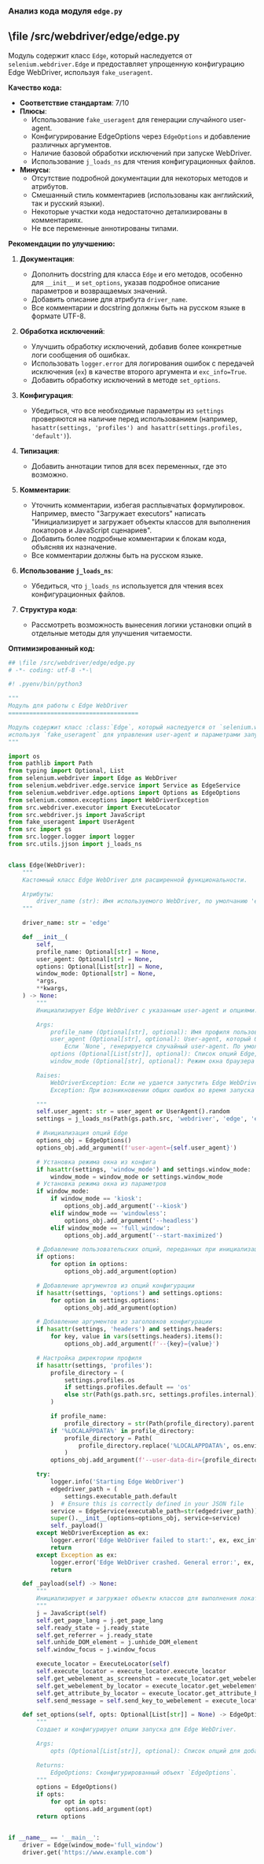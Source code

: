 ### **Анализ кода модуля `edge.py`**

## \file /src/webdriver/edge/edge.py

Модуль содержит класс `Edge`, который наследуется от `selenium.webdriver.Edge` и предоставляет упрощенную конфигурацию Edge WebDriver, используя `fake_useragent`.

**Качество кода:**

- **Соответствие стандартам**: 7/10
- **Плюсы**:
  - Использование `fake_useragent` для генерации случайного user-agent.
  - Конфигурирование EdgeOptions через `EdgeOptions` и добавление различных аргументов.
  - Наличие базовой обработки исключений при запуске WebDriver.
  - Использование `j_loads_ns` для чтения конфигурационных файлов.
- **Минусы**:
  - Отсутствие подробной документации для некоторых методов и атрибутов.
  - Смешанный стиль комментариев (использованы как английский, так и русский языки).
  - Некоторые участки кода недостаточно детализированы в комментариях.
  - Не все переменные аннотированы типами.

**Рекомендации по улучшению:**

1.  **Документация**:
    - Дополнить docstring для класса `Edge` и его методов, особенно для `__init__` и `set_options`, указав подробное описание параметров и возвращаемых значений.
    - Добавить описание для атрибута `driver_name`.
    - Все комментарии и docstring должны быть на русском языке в формате UTF-8.

2.  **Обработка исключений**:
    - Улучшить обработку исключений, добавив более конкретные логи сообщения об ошибках.
    - Использовать `logger.error` для логирования ошибок с передачей исключения (`ex`) в качестве второго аргумента и `exc_info=True`.
    - Добавить обработку исключений в методе `set_options`.

3.  **Конфигурация**:
    - Убедиться, что все необходимые параметры из `settings` проверяются на наличие перед использованием (например, `hasattr(settings, 'profiles') and hasattr(settings.profiles, 'default')`).

4.  **Типизация**:
    - Добавить аннотации типов для всех переменных, где это возможно.

5.  **Комментарии**:
    - Уточнить комментарии, избегая расплывчатых формулировок. Например, вместо "Загружает executors" написать "Инициализирует и загружает объекты классов для выполнения локаторов и JavaScript сценариев".
    - Добавить более подробные комментарии к блокам кода, объясняя их назначение.
    - Все комментарии должны быть на русском языке.

6.  **Использование `j_loads_ns`**:
    - Убедиться, что `j_loads_ns` используется для чтения всех конфигурационных файлов.

7.  **Структура кода**:
    - Рассмотреть возможность вынесения логики установки опций в отдельные методы для улучшения читаемости.

**Оптимизированный код:**

```python
## \file /src/webdriver/edge/edge.py
# -*- coding: utf-8 -*-\

#! .pyenv/bin/python3

"""
Модуль для работы с Edge WebDriver
=====================================

Модуль содержит класс :class:`Edge`, который наследуется от `selenium.webdriver.Edge` и предоставляет упрощенную конфигурацию,
используя `fake_useragent` для управления user-agent и параметрами запуска браузера Edge.
"""

import os
from pathlib import Path
from typing import Optional, List
from selenium.webdriver import Edge as WebDriver
from selenium.webdriver.edge.service import Service as EdgeService
from selenium.webdriver.edge.options import Options as EdgeOptions
from selenium.common.exceptions import WebDriverException
from src.webdriver.executor import ExecuteLocator
from src.webdriver.js import JavaScript
from fake_useragent import UserAgent
from src import gs
from src.logger.logger import logger
from src.utils.jjson import j_loads_ns


class Edge(WebDriver):
    """
    Кастомный класс Edge WebDriver для расширенной функциональности.

    Атрибуты:
        driver_name (str): Имя используемого WebDriver, по умолчанию 'edge'.
    """

    driver_name: str = 'edge'

    def __init__(
        self,
        profile_name: Optional[str] = None,
        user_agent: Optional[str] = None,
        options: Optional[List[str]] = None,
        window_mode: Optional[str] = None,
        *args,
        **kwargs,
    ) -> None:
        """
        Инициализирует Edge WebDriver с указанным user-agent и опциями.

        Args:
            profile_name (Optional[str], optional): Имя профиля пользователя. По умолчанию `None`.
            user_agent (Optional[str], optional): User-agent, который будет использоваться.
                Если `None`, генерируется случайный user-agent. По умолчанию `None`.
            options (Optional[List[str]], optional): Список опций Edge, передаваемых при инициализации. По умолчанию `None`.
            window_mode (Optional[str], optional): Режим окна браузера (`windowless`, `kiosk`, `full_window` и т.д.). По умолчанию `None`.

        Raises:
            WebDriverException: Если не удается запустить Edge WebDriver.
            Exception: При возникновении общих ошибок во время запуска WebDriver.

        """
        self.user_agent: str = user_agent or UserAgent().random
        settings = j_loads_ns(Path(gs.path.src, 'webdriver', 'edge', 'edge.json'))

        # Инициализация опций Edge
        options_obj = EdgeOptions()
        options_obj.add_argument(f'user-agent={self.user_agent}')

        # Установка режима окна из конфига
        if hasattr(settings, 'window_mode') and settings.window_mode:
            window_mode = window_mode or settings.window_mode
        # Установка режима окна из параметров
        if window_mode:
            if window_mode == 'kiosk':
                options_obj.add_argument('--kiosk')
            elif window_mode == 'windowless':
                options_obj.add_argument('--headless')
            elif window_mode == 'full_window':
                options_obj.add_argument('--start-maximized')

        # Добавление пользовательских опций, переданных при инициализации
        if options:
            for option in options:
                options_obj.add_argument(option)

        # Добавление аргументов из опций конфигурации
        if hasattr(settings, 'options') and settings.options:
            for option in settings.options:
                options_obj.add_argument(option)

        # Добавление аргументов из заголовков конфигурации
        if hasattr(settings, 'headers') and settings.headers:
            for key, value in vars(settings.headers).items():
                options_obj.add_argument(f'--{key}={value}')

        # Настройка директории профиля
        if hasattr(settings, 'profiles'):
            profile_directory = (
                settings.profiles.os
                if settings.profiles.default == 'os'
                else str(Path(gs.path.src, settings.profiles.internal))
            )

            if profile_name:
                profile_directory = str(Path(profile_directory).parent / profile_name)
            if '%LOCALAPPDATA%' in profile_directory:
                profile_directory = Path(
                    profile_directory.replace('%LOCALAPPDATA%', os.environ.get('LOCALAPPDATA'))
                )
            options_obj.add_argument(f'--user-data-dir={profile_directory}')

        try:
            logger.info('Starting Edge WebDriver')
            edgedriver_path = (
                settings.executable_path.default
            )  # Ensure this is correctly defined in your JSON file
            service = EdgeService(executable_path=str(edgedriver_path))
            super().__init__(options=options_obj, service=service)
            self._payload()
        except WebDriverException as ex:
            logger.error('Edge WebDriver failed to start:', ex, exc_info=True)
            return
        except Exception as ex:
            logger.error('Edge WebDriver crashed. General error:', ex, exc_info=True)
            return

    def _payload(self) -> None:
        """
        Инициализирует и загружает объекты классов для выполнения локаторов и JavaScript сценариев.
        """
        j = JavaScript(self)
        self.get_page_lang = j.get_page_lang
        self.ready_state = j.ready_state
        self.get_referrer = j.ready_state
        self.unhide_DOM_element = j.unhide_DOM_element
        self.window_focus = j.window_focus

        execute_locator = ExecuteLocator(self)
        self.execute_locator = execute_locator.execute_locator
        self.get_webelement_as_screenshot = execute_locator.get_webelement_as_screenshot
        self.get_webelement_by_locator = execute_locator.get_webelement_by_locator
        self.get_attribute_by_locator = execute_locator.get_attribute_by_locator
        self.send_message = self.send_key_to_webelement = execute_locator.send_message

    def set_options(self, opts: Optional[List[str]] = None) -> EdgeOptions:
        """
        Создает и конфигурирует опции запуска для Edge WebDriver.

        Args:
            opts (Optional[List[str]], optional): Список опций для добавления в Edge WebDriver. По умолчанию `None`.

        Returns:
            EdgeOptions: Сконфигурированный объект `EdgeOptions`.
        """
        options = EdgeOptions()
        if opts:
            for opt in opts:
                options.add_argument(opt)
        return options


if __name__ == '__main__':
    driver = Edge(window_mode='full_window')
    driver.get('https://www.example.com')